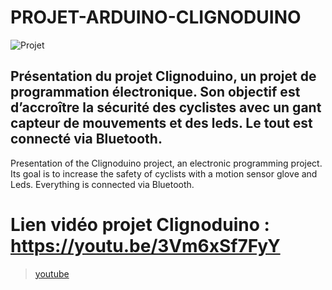 # PROJET-ARDUINO-CLIGNODUINO 

![Projet](https://zupimages.net/up/20/12/ph2h.png)


Présentation du projet Clignoduino, un projet de programmation électronique. Son objectif est d’accroître la sécurité des cyclistes avec un gant capteur de mouvements et des leds. Le tout est connecté via Bluetooth.
------------------------------------------------------------------------------------------------------------------------------------------------
Presentation of the Clignoduino project, an electronic programming project. Its goal is to increase the safety of cyclists with a motion sensor glove and Leds. Everything is connected via Bluetooth.



# Lien vidéo projet Clignoduino : https://youtu.be/3Vm6xSf7FyY
>[youtube](https://youtu.be/3Vm6xSf7FyY)
